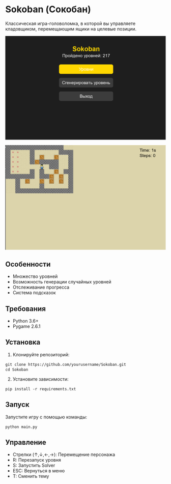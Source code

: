 # Sokoban (Сокобан)

Классическая игра-головоломка, в которой вы управляете кладовщиком, перемещающим ящики на целевые позиции.

![Главное меню](images/main.png)

![Игровой процесс](images/level.png)

## Особенности
- Множество уровней
- Возможность генерации случайных уровней
- Отслеживание прогресса
- Система подсказок

## Требования
- Python 3.6+
- Pygame 2.6.1

## Установка
1. Клонируйте репозиторий:
```
git clone https://github.com/yourusername/Sokoban.git
cd Sokoban
```

2. Установите зависимости:
```
pip install -r requirements.txt
```

## Запуск
Запустите игру с помощью команды:
```
python main.py
```

## Управление
- Стрелки (↑,↓,←,→): Перемещение персонажа
- R: Перезапуск уровня
- S: Запустить Solver
- ESC: Вернуться в меню 
- T: Сменить тему
